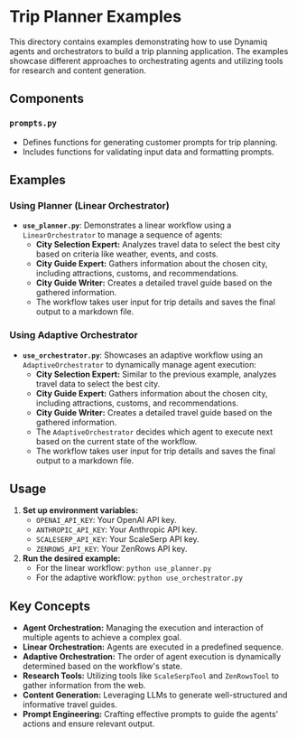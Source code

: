 # Trip Planner Examples

This directory contains examples demonstrating how to use Dynamiq agents and orchestrators to build a trip planning application. The examples showcase different approaches to orchestrating agents and utilizing tools for research and content generation.

## Components

### `prompts.py`

- Defines functions for generating customer prompts for trip planning.
- Includes functions for validating input data and formatting prompts.

## Examples

### Using Planner (Linear Orchestrator)

- **`use_planner.py`**: Demonstrates a linear workflow using a `LinearOrchestrator` to manage a sequence of agents:
    - **City Selection Expert:** Analyzes travel data to select the best city based on criteria like weather, events, and costs.
    - **City Guide Expert:** Gathers information about the chosen city, including attractions, customs, and recommendations.
    - **City Guide Writer:** Creates a detailed travel guide based on the gathered information.
    - The workflow takes user input for trip details and saves the final output to a markdown file.

### Using Adaptive Orchestrator

- **`use_orchestrator.py`**: Showcases an adaptive workflow using an `AdaptiveOrchestrator` to dynamically manage agent execution:
    - **City Selection Expert:** Similar to the previous example, analyzes travel data to select the best city.
    - **City Guide Expert:** Gathers information about the chosen city, including attractions, customs, and recommendations.
    - **City Guide Writer:** Creates a detailed travel guide based on the gathered information.
    - The `AdaptiveOrchestrator` decides which agent to execute next based on the current state of the workflow.
    - The workflow takes user input for trip details and saves the final output to a markdown file.

## Usage

1. **Set up environment variables:**
   - `OPENAI_API_KEY`: Your OpenAI API key.
   - `ANTHROPIC_API_KEY`: Your Anthropic API key.
   - `SCALESERP_API_KEY`: Your ScaleSerp API key.
   - `ZENROWS_API_KEY`: Your ZenRows API key.
2. **Run the desired example:**
   - For the linear workflow: `python use_planner.py`
   - For the adaptive workflow: `python use_orchestrator.py`

## Key Concepts

- **Agent Orchestration:** Managing the execution and interaction of multiple agents to achieve a complex goal.
- **Linear Orchestration:** Agents are executed in a predefined sequence.
- **Adaptive Orchestration:** The order of agent execution is dynamically determined based on the workflow's state.
- **Research Tools:** Utilizing tools like `ScaleSerpTool` and `ZenRowsTool` to gather information from the web.
- **Content Generation:** Leveraging LLMs to generate well-structured and informative travel guides.
- **Prompt Engineering:** Crafting effective prompts to guide the agents' actions and ensure relevant output.
